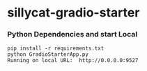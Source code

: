 # sillycat-gradio-starter

### Python Dependencies and start Local
```commandline
pip install -r requirements.txt
python GradioStarterApp.py 
Running on local URL:  http://0.0.0.0:9527
```
